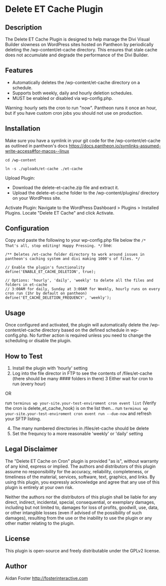 # Delete ET Cache Plugin

## Description

The Delete ET Cache Plugin is designed to help manage the Divi Visual Builder slowness on WordPress sites hosted on Pantheon by periodically deleting the /wp-content/et-cache directory. This ensures that stale cache does not accumulate and degrade the performance of the Divi Builder.

## Features

* Automatically deletes the /wp-content/et-cache directory on a schedule.
* Supports both weekly, daily and hourly deletion schedules.
* MUST be enabled or disabled via wp-config.php.

Warning: hourly sets the cron to run "now". Pantheon runs it once an hour, but if you have custom cron jobs you should not use on production.

## Installation

Make sure you have a symlink in your git code for the /wp-content/et-cache as outlined in pantheon's docs https://docs.pantheon.io/symlinks-assumed-write-access#for-macos--linux

`cd /wp-content`

`ln -s ./uploads/et-cache ./et-cache`


Upload Plugin: 

* Download the delete-et-cache.zip file and extract it. 
* Upload the delete-et-cache folder to the /wp-content/plugins/ directory on your WordPress site.

Activate Plugin: Navigate to the WordPress Dashboard > Plugins > Installed Plugins. Locate "Delete ET Cache" and click Activate.

## Configuration

Copy and paste the following to your wp-config.php file below the `/* That's all, stop editing! Happy Pressing. */` line:

```
/** Deletes /et-cache folder directory to work around issues in pantheon's caching system and divi making 1000's of files. */

// Enable the plugin's functionality
define('ENABLE_ET_CACHE_DELETION', true);

// Options: 'hourly', 'daily', 'weekly' to delete all the files and folders in et-cache 
// 3:00AM for daily, Sunday at 3:00AM for Weekly, hourly runs on every cron run (1hr by default on pantheon)
define('ET_CACHE_DELETION_FREQUENCY', 'weekly');  
```

## Usage

Once configured and activated, the plugin will automatically delete the /wp-content/et-cache directory based on the defined schedule in wp-config.php. No further action is required unless you need to change the scheduling or disable the plugin.


## How to Test

1. Install the plugin with 'hourly' setting
2. Log into the file director in FTP to see the contents of /files/et-cache (there should be many #### folders in there)
3 Either wait for cron to run (every hour) 

OR

run `terminus wp your-site.your-test-enviroment cron event list` (Verify the cron is delete_et_cache_hook) is on the list then... 
run `terminus wp your-site.your-test-enviroment cron event run --due-now` and refresh your SFTP listing.

4. The many numbered directories in /files/et-cache should be delete
5. Set the frequncy to a more reasonable 'weekly' or 'daily' setting
    



## Legal Disclaimer

The "Delete ET Cache on Cron" plugin is provided "as is", without warranty of any kind, express or implied. The authors and distributors of this plugin assume no responsibility for the accuracy, reliability, completeness, or timeliness of the material, services, software, text, graphics, and links. By using this plugin, you expressly acknowledge and agree that any use of this plugin is entirely at your own risk.

Neither the authors nor the distributors of this plugin shall be liable for any direct, indirect, incidental, special, consequential, or exemplary damages, including but not limited to, damages for loss of profits, goodwill, use, data, or other intangible losses (even if advised of the possibility of such damages), resulting from the use or the inability to use the plugin or any other matter relating to the plugin.

## License

This plugin is open-source and freely distributable under the GPLv2 license.


## Author

Aidan Foster
http://fosterinteractive.com
